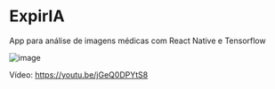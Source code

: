 # ExpirIA
App para análise de imagens médicas com React Native e Tensorflow

![image](https://user-images.githubusercontent.com/5161201/149587090-6630828e-d042-4545-962e-e6b27b97d3a7.png)

Vídeo: https://youtu.be/jGeQ0DPYtS8
